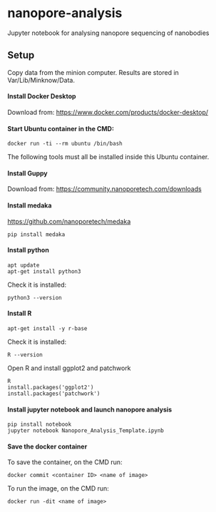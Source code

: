 # nanopore-analysis
Jupyter notebook for analysing nanopore sequencing of nanobodies

## Setup
Copy data from the minion computer. Results are stored in Var/Lib/Minknow/Data.

#### Install Docker Desktop

Download from: https://www.docker.com/products/docker-desktop/

#### Start Ubuntu container in the CMD:

`docker run -ti --rm ubuntu /bin/bash`

The following tools must all be installed inside this Ubuntu container.

#### Install Guppy

Download from: https://community.nanoporetech.com/downloads

#### Install medaka

https://github.com/nanoporetech/medaka

`pip install medaka`

#### Install python

```
apt update
apt-get install python3
```

Check it is installed:

`python3 --version`

#### Install R

`apt-get install -y r-base`

Check it is installed:

`R --version`

Open R and install ggplot2 and patchwork

```
R
install.packages('ggplot2')
install.packages('patchwork')
```

#### Install jupyter notebook and launch nanopore analysis

```
pip install notebook
jupyter notebook Nanopore_Analysis_Template.ipynb
```

#### Save the docker container

To save the container, on the CMD run:

`docker commit <container ID> <name of image>`

To run the image, on the CMD run:

`docker run -dit <name of image>`
